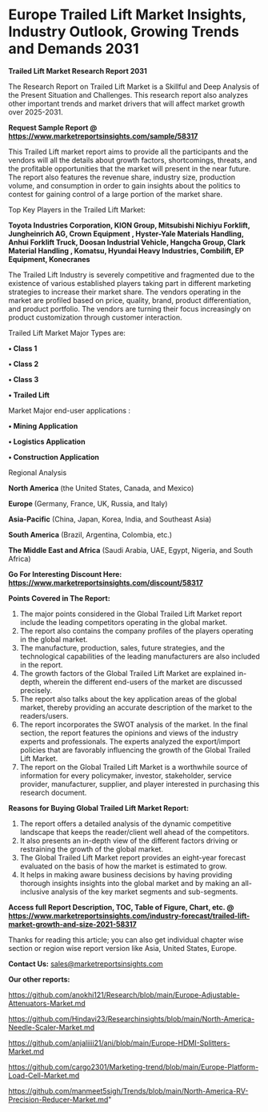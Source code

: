 # Europe Trailed Lift Market Insights, Industry Outlook, Growing Trends and Demands 2031

<strong>Trailed Lift Market Research Report 2031</strong>

The Research Report on Trailed Lift Market is a Skillful and Deep Analysis of the Present Situation and Challenges. This research report also analyzes other important trends and market drivers that will affect market growth over 2025-2031.

<strong>Request Sample Report @ <a href=https://www.marketreportsinsights.com/sample/58317>https://www.marketreportsinsights.com/sample/58317</a></strong>

This Trailed Lift market report aims to provide all the participants and the vendors will all the details about growth factors, shortcomings, threats, and the profitable opportunities that the market will present in the near future. The report also features the revenue share, industry size, production volume, and consumption in order to gain insights about the politics to contest for gaining control of a large portion of the market share.

Top Key Players in the Trailed Lift Market:

<strong>Toyota Industries Corporation, KION Group, Mitsubishi Nichiyu Forklift, Jungheinrich AG, Crown Equipment , Hyster-Yale Materials Handling, Anhui Forklift Truck, Doosan Industrial Vehicle, Hangcha Group, Clark Material Handling , Komatsu, Hyundai Heavy Industries, Combilift, EP Equipment, Konecranes</strong>

The Trailed Lift Industry is severely competitive and fragmented due to the existence of various established players taking part in different marketing strategies to increase their market share. The vendors operating in the market are profiled based on price, quality, brand, product differentiation, and product portfolio. The vendors are turning their focus increasingly on product customization through customer interaction.

Trailed Lift Market Major Types are:

<strong>• Class 1

• Class 2

• Class 3

• Trailed Lift</strong>

Market Major end-user applications :

<strong>• Mining Application

• Logistics Application

• Construction Application</strong>

Regional Analysis

</u><strong><b>North America</b></strong> (the United States, Canada, and Mexico)

<strong><b>Europe </b></strong>(Germany, France, UK, Russia, and Italy)

<strong><b>Asia-Pacific</b></strong> (China, Japan, Korea, India, and Southeast Asia)

<strong><b>South America</b></strong> (Brazil, Argentina, Colombia, etc.)

<strong><b>The Middle East and Africa</b></strong> (Saudi Arabia, UAE, Egypt, Nigeria, and South Africa)

<strong>Go For Interesting Discount Here: <a href=https://www.marketreportsinsights.com/discount/58317>https://www.marketreportsinsights.com/discount/58317</a></strong>

<strong>Points Covered in The Report:</strong>
<ol>
  <li>The major points considered in the Global Trailed Lift Market report include the leading competitors operating in the global market.</li>
  <li>The report also contains the company profiles of the players operating in the global market.</li>
  <li>The manufacture, production, sales, future strategies, and the technological capabilities of the leading manufacturers are also included in the report.</li>
  <li>The growth factors of the Global Trailed Lift Market are explained in-depth, wherein the different end-users of the market are discussed precisely.</li>
  <li>The report also talks about the key application areas of the global market, thereby providing an accurate description of the market to the readers/users.</li>
  <li>The report incorporates the SWOT analysis of the market. In the final section, the report features the opinions and views of the industry experts and professionals. The experts analyzed the export/import policies that are favorably influencing the growth of the Global Trailed Lift Market.</li>
  <li>The report on the Global Trailed Lift Market is a worthwhile source of information for every policymaker, investor, stakeholder, service provider, manufacturer, supplier, and player interested in purchasing this research document.</li>
</ol>
<strong>Reasons for Buying Global Trailed Lift Market Report:</strong>

<ol>
  <li>The report offers a detailed analysis of the dynamic competitive landscape that keeps the reader/client well ahead of the competitors.</li>
  <li>It also presents an in-depth view of the different factors driving or restraining the growth of the global market.</li>
  <li>The Global Trailed Lift Market report provides an eight-year forecast evaluated on the basis of how the market is estimated to grow.</li>
  <li>It helps in making aware business decisions by having providing thorough insights insights into the global market and by making an all-inclusive analysis of the key market segments and sub-segments.</li>
</ol>
<strong>Access full Report Description, TOC, Table of Figure, Chart, etc. @ <a href=https://www.marketreportsinsights.com/industry-forecast/trailed-lift-market-growth-and-size-2021-58317>https://www.marketreportsinsights.com/industry-forecast/trailed-lift-market-growth-and-size-2021-58317</a></strong>


Thanks for reading this article; you can also get individual chapter wise section or region wise report version like Asia, United States, Europe.

<strong>Contact Us:</strong>
sales@marketreportsinsights.com

<strong>Our other reports:</strong>

<a href=https://github.com/anokhi121/Research/blob/main/Europe-Adjustable-Attenuators-Market.md>https://github.com/anokhi121/Research/blob/main/Europe-Adjustable-Attenuators-Market.md</a>

<a href=https://github.com/Hindavi23/Researchinsights/blob/main/North-America-Needle-Scaler-Market.md>https://github.com/Hindavi23/Researchinsights/blob/main/North-America-Needle-Scaler-Market.md</a>

<a href=https://github.com/anjaliiii21/ani/blob/main/Europe-HDMI-Splitters-Market.md>https://github.com/anjaliiii21/ani/blob/main/Europe-HDMI-Splitters-Market.md</a>

<a href=https://github.com/cargo2301/Marketing-trend/blob/main/Europe-Platform-Load-Cell-Market.md>https://github.com/cargo2301/Marketing-trend/blob/main/Europe-Platform-Load-Cell-Market.md</a>

<a href=https://github.com/manmeet5sigh/Trends/blob/main/North-America-RV-Precision-Reducer-Market.md>https://github.com/manmeet5sigh/Trends/blob/main/North-America-RV-Precision-Reducer-Market.md</a>"
